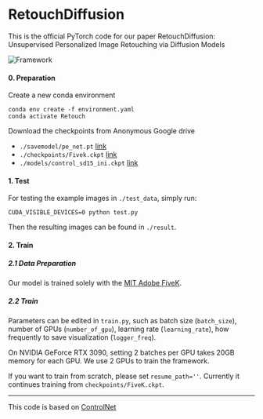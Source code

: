 # RetouchDiffusion 

This is the official PyTorch code for our paper RetouchDiffusion: Unsupervised Personalized Image Retouching via Diffusion Models

![Framework](./Framework.jpg)


#### 0. Preparation

Create a new conda environment
```
conda env create -f environment.yaml
conda activate Retouch
```

Download the checkpoints from Anonymous Google drive 

- `./savemodel/pe_net.pt` [link](https://drive.google.com/file/d/1YSNdR_nUxDFKZRMKz42UPpWYfG8C8qKp/view?usp=drive_link)
- `./checkpoints/Fivek.ckpt` [link](https://drive.google.com/file/d/1WVz8WF4OE-qlsVJ-FHxtkgRwmuGrBGfc/view?usp=drive_link)
- `./models/control_sd15_ini.ckpt` [link](https://drive.google.com/file/d/1XYbhNlWAJ3cRws2nNYHcCZJ8H8iEHUUc/view?usp=drive_link)

#### 1. Test

For testing the example images in `./test_data`, simply run:

```
CUDA_VISIBLE_DEVICES=0 python test.py 
```

Then the resulting images can be found in `./result`.


#### 2. Train

##### 2.1 Data Preparation
Our model is trained solely with the [MIT Adobe FiveK](https://data.csail.mit.edu/graphics/fivek/).


##### 2.2 Train
Parameters can be edited in `train.py`, such as batch size (`batch_size`), number of GPUs (`number_of_gpu`), learning rate (`learning_rate`), how frequently to save visualization (`logger_freq`).

On NVIDIA GeForce RTX 3090, setting 2 batches per GPU takes 20GB memory for each GPU. We use 2 GPUs to train the framework.

If you want to train from scratch, please set `resume_path=''`. Currently it continues training from `checkpoints/FiveK.ckpt`.



-------

This code is based on [ControlNet](https://github.com/lllyasviel/ControlNet) 

